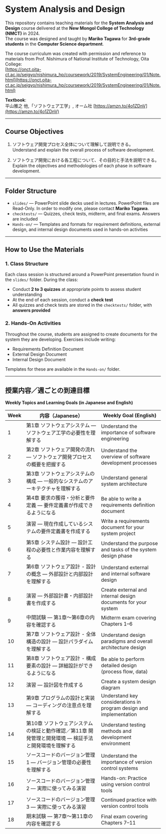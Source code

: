 # System Analysis and Design

This repository contains teaching materials for the **System Analysis and Design** course delivered at the **New Mongol College of Technology (NMCT)** in 2024.  
The course was designed and taught by **Mariko Tagawa** for **3rd-grade students** in the **Computer Science department**.

The course curriculum was created with permission and reference to materials from Prof. Nishimura of National Institute of Technology, Oita College:  
[https://onct.oita-ct.ac.jp/seigyo/nishimura_hp/coursework/2019/SystemEngineering/01/Note.html](https://onct.oita-ct.ac.jp/seigyo/nishimura_hp/coursework/2019/SystemEngineering/01/Note.html)

**Textbook**:  
平山雅之 他,「ソフトウェア工学」, オーム社 [https://amzn.to/4o1ZDnV](https://amzn.to/4o1ZDnV)

---

## Course Objectives

1. ソフトウェア開発プロセス全体について理解して説明できる。  
   Understand and explain the overall process of software development.

2. ソフトウェア開発における各工程について、その目的と手法を説明できる。  
   Explain the objectives and methodologies of each phase in software development.

---

## Folder Structure

- `slides/` — PowerPoint slide decks used in lectures. PowerPoint files are Read-Only. In order to modify one, please contact **Mariko Tagawa**.
- `checktests/` — Quizzes, check tests, midterm, and final exams. Answers are included  
- `Hands-on/` — Templates and formats for requirement definitions, external design, and internal design documents used in hands-on activities

---

## How to Use the Materials

### 1. Class Structure

Each class session is structured around a PowerPoint presentation found in the `slides/` folder. During the class:

- Conduct **2 to 3 quizzes** at appropriate points to assess student understanding  
- At the end of each session, conduct a **check test**  
- All quizzes and check tests are stored in the `checktests/` folder, with **answers provided**

### 2. Hands-On Activities

Throughout the course, students are assigned to create documents for the system they are developing. Exercises include writing:

- Requirements Definition Document  
- External Design Document  
- Internal Design Document  

Templates for these are available in the `Hands-on/` folder.

---

## 授業内容／週ごとの到達目標  
**Weekly Topics and Learning Goals (in Japanese and English)**

| Week | 内容（Japanese） | Weekly Goal (English) |
|------|------------------|------------------------|
| 1 | 第1章 ソフトウェアシステム — ソフトウェア工学の必要性を理解する | Understand the importance of software engineering |
| 2 | 第2章 ソフトウェア開発の流れ — ソフトウェア開発プロセスの概要を把握する | Understand the overview of software development processes |
| 3 | 第3章 ソフトウェアシステムの構成 — 一般的なシステムのアーキテクチャを理解する | Understand general system architecture |
| 4 | 第4章 要求の獲得・分析と要件定義 — 要件定義書が作成できるようになる | Be able to write a requirements definition document |
| 5 | 演習 — 現在作成しているシステムの要件定義書を作成する | Write a requirements document for your system project |
| 6 | 第5章 システム設計 — 設計工程の必要性と作業内容を理解する | Understand the purpose and tasks of the system design phase |
| 7 | 第6章 ソフトウェア設計 - 設計の概念 — 外部設計と内部設計を理解する | Understand external and internal software design |
| 8 | 演習 — 外部設計書・内部設計書を作成する | Create external and internal design documents for your system |
| 9 | 中間試験 — 第1章～第6章の内容を確認する | Midterm exam covering Chapters 1–6 |
| 10 | 第7章 ソフトウェア設計 - 全体構造の設計 — 設計パラダイムを理解する | Understand design paradigms and overall architecture design |
| 11 | 第8章 ソフトウェア設計 - 構成要素の設計 — 詳細設計ができるようになる | Be able to perform detailed design (process flow, data) |
| 12 | 演習 — 設計図を作成する | Create a system design diagram |
| 13 | 第9章 プログラムの設計と実装 — コーディングの注意点を理解する | Understand key considerations in program design and implementation |
| 14 | 第10章 ソフトウェアシステムの検証と動作確認／第11章 開発管理と開発環境 — 検証手法と開発環境を理解する | Understand testing methods and development environment |
| 15 | ソースコードのバージョン管理1 — バージョン管理の必要性を理解する | Understand the importance of version control systems |
| 16 | ソースコードのバージョン管理2 — 実際に使ってみる演習 | Hands-on: Practice using version control tools |
| 17 | ソースコードのバージョン管理3 — 実際に使ってみる演習 | Continued practice with version control tools |
| 18 | 期末試験 — 第7章～第11章の内容を確認する | Final exam covering Chapters 7–11 |

